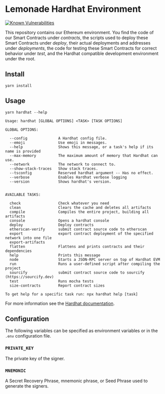 # Lemonade Hardhat Environment
[![Known Vulnerabilities](https://snyk.io/test/github/lemonadesocial/lemonade-hardhat-environment/badge.svg)](https://snyk.io/test/github/lemonadesocial/lemonade-hardhat-environment)

This repository contains our Ethereum environment. You find the code of our Smart Contracts under *contracts*, the scripts used to deploy these Smart Contracts under *deploy*, their actual deployments and addresses under *deployments*, the code for testing these Smart Contracts for correct behavior under *test*, and the Hardhat compatible development environment under the root.

## Install

```shell
yarn install
```

## Usage

```shell
yarn hardhat --help
```

```
Usage: hardhat [GLOBAL OPTIONS] <TASK> [TASK OPTIONS]

GLOBAL OPTIONS:

  --config              A Hardhat config file.
  --emoji               Use emoji in messages.
  --help                Shows this message, or a task's help if its name is provided
  --max-memory          The maximum amount of memory that Hardhat can use.
  --network             The network to connect to.
  --show-stack-traces   Show stack traces.
  --tsconfig            Reserved hardhat argument -- Has no effect.
  --verbose             Enables Hardhat verbose logging
  --version             Shows hardhat's version.


AVAILABLE TASKS:

  check                 Check whatever you need
  clean                 Clears the cache and deletes all artifacts
  compile               Compiles the entire project, building all artifacts
  console               Opens a hardhat console
  deploy                Deploy contracts
  etherscan-verify      submit contract source code to etherscan
  export                export contract deployment of the specified network into one file
  export-artifacts
  flatten               Flattens and prints contracts and their dependencies
  help                  Prints this message
  node                  Starts a JSON-RPC server on top of Hardhat EVM
  run                   Runs a user-defined script after compiling the project
  sourcify              submit contract source code to sourcify (https://sourcify.dev)
  test                  Runs mocha tests
  size-contracts        Report contract sizes

To get help for a specific task run: npx hardhat help [task]
```

For more information see the [Hardhat documentation](https://hardhat.org/getting-started/).

## Configuration

The following variables can be specified as environment variables or in the `.env` configuration file.

### `PRIVATE_KEY`

The private key of the signer.

### `MNEMONIC`

A Secret Recovery Phrase, mnemonic phrase, or Seed Phrase used to generate the signers.
